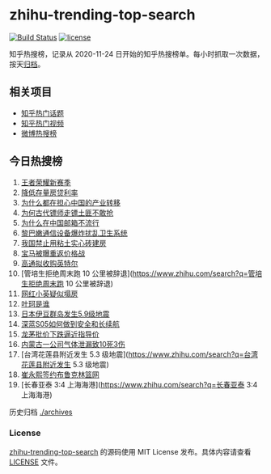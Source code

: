 # zhihu-trending-top-search

[![Build Status](https://github.com/justjavac/zhihu-trending-top-search/workflows/ci/badge.svg?branch=main)](https://github.com/justjavac/zhihu-trending-top-search/actions)
[![license](https://img.shields.io/github/license/justjavac/zhihu-trending-top-search)](https://github.com/justjavac/zhihu-trending-top-search/blob/main/LICENSE)

知乎热搜榜，记录从 2020-11-24
日开始的知乎热搜榜单。每小时抓取一次数据，按天[归档](./archives)。

## 相关项目

- [知乎热门话题](https://github.com/justjavac/zhihu-trending-hot-questions)
- [知乎热门视频](https://github.com/justjavac/zhihu-trending-hot-video)
- [微博热搜榜](https://github.com/justjavac/weibo-trending-hot-search)

## 今日热搜榜

<!-- BEGIN -->
<!-- 最后更新时间 Wed Sep 25 2024 21:21:01 GMT+0800 (China Standard Time) -->

1. [王者荣耀新赛季](https://www.zhihu.com/search?q=王者荣耀新赛季)
1. [降低存量房贷利率](https://www.zhihu.com/search?q=降低存量房贷利率)
1. [为什么都在担心中国的产业转移](https://www.zhihu.com/search?q=为什么都在担心中国的产业转移)
1. [为何古代镖师走镖土匪不敢抢](https://www.zhihu.com/search?q=为何古代镖师走镖土匪不敢抢)
1. [为什么在中国邮箱不流行](https://www.zhihu.com/search?q=为什么在中国邮箱不流行)
1. [黎巴嫩通信设备爆炸扰乱卫生系统](https://www.zhihu.com/search?q=黎巴嫩通信设备爆炸扰乱卫生系统)
1. [我国禁止用粘土实心砖建房](https://www.zhihu.com/search?q=我国禁止用粘土实心砖建房)
1. [宝马被曝重返价格战](https://www.zhihu.com/search?q=宝马被曝重返价格战)
1. [高通拟收购英特尔](https://www.zhihu.com/search?q=高通拟收购英特尔)
1. [管培生拒绝周末跑 10
   公里被辞退](https://www.zhihu.com/search?q=管培生拒绝周末跑 10 公里被辞退)
1. [网红小英疑似塌房](https://www.zhihu.com/search?q=网红小英疑似塌房)
1. [叶珂是谁](https://www.zhihu.com/search?q=叶珂是谁)
1. [日本伊豆群岛发生5.9级地震](https://www.zhihu.com/search?q=日本伊豆群岛发生5.9级地震)
1. [深蓝S05如何做到安全和长续航](https://www.zhihu.com/search?q=深蓝S05如何做到安全和长续航)
1. [龙茅批价下跌逼近指导价](https://www.zhihu.com/search?q=龙茅批价下跌逼近指导价)
1. [内蒙古一公司气体泄漏致10死3伤](https://www.zhihu.com/search?q=内蒙古一公司气体泄漏致10死3伤)
1. [台湾花莲县附近发生 5.3
   级地震](https://www.zhihu.com/search?q=台湾花莲县附近发生 5.3 级地震)
1. [崔永熙签约布鲁克林篮网](https://www.zhihu.com/search?q=崔永熙签约布鲁克林篮网)
1. [长春亚泰 3:4 上海海港](https://www.zhihu.com/search?q=长春亚泰 3:4 上海海港)

<!-- END -->

历史归档 [./archives](./archives)

### License

[zhihu-trending-top-search](https://github.com/justjavac/zhihu-trending-top-search)
的源码使用 MIT License 发布。具体内容请查看 [LICENSE](./LICENSE) 文件。
